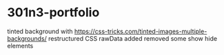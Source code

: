 # 301n3-portfolio

tinted background with https://css-tricks.com/tinted-images-multiple-backgrounds/
restructured CSS
rawData added
removed some show hide elements
